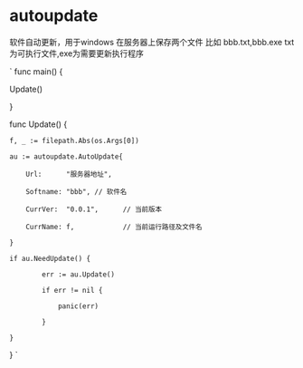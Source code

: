 # autoupdate
软件自动更新，用于windows
在服务器上保存两个文件 比如  bbb.txt,bbb.exe   txt为可执行文件,exe为需要更新执行程序

`
func main() {

  Update()
  
}

func Update() {

	f, _ := filepath.Abs(os.Args[0])
	
	au := autoupdate.AutoUpdate{
	
		Url:      "服务器地址",
		
		Softname: "bbb", // 软件名
		
		CurrVer:  "0.0.1",      // 当前版本
		
		CurrName: f,            // 当前运行路径及文件名
		
	}
	
	if au.NeedUpdate() {
	
			err := au.Update()
			
			if err != nil {
			
				panic(err)
				
			}
			
	}

}
`
